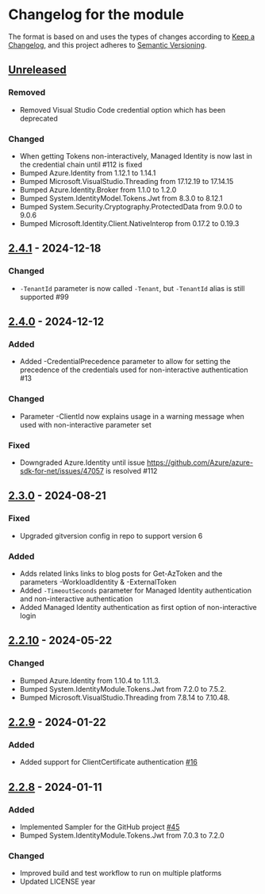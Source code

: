 # Changelog for the module

The format is based on and uses the types of changes according to [Keep a Changelog](https://keepachangelog.com/en/1.0.0/), and this project adheres to [Semantic Versioning](https://semver.org/spec/v2.0.0.html).

## [Unreleased]

### Removed

- Removed Visual Studio Code credential option which has been deprecated

### Changed

- When getting Tokens non-interactively, Managed Identity is now last in the credential chain until #112 is fixed
- Bumped Azure.Identity from 1.12.1 to 1.14.1
- Bumped Microsoft.VisualStudio.Threading from 17.12.19 to 17.14.15
- Bumped Azure.Identity.Broker from 1.1.0 to 1.2.0
- Bumped System.IdentityModel.Tokens.Jwt from 8.3.0 to 8.12.1
- Bumped System.Security.Cryptography.ProtectedData from 9.0.0 to 9.0.6
- Bumped Microsoft.Identity.Client.NativeInterop from 0.17.2 to 0.19.3

## [2.4.1] - 2024-12-18

### Changed

-   `-TenantId` parameter is now called `-Tenant`, but `-TenantId` alias is still supported #99

## [2.4.0] - 2024-12-12

### Added

-   Added -CredentialPrecedence parameter to allow for setting the precedence of the credentials used for non-interactive authentication #13

### Changed

-   Parameter -ClientId now explains usage in a warning message when used with non-interactive parameter set

### Fixed

-   Downgraded Azure.Identity until issue <https://github.com/Azure/azure-sdk-for-net/issues/47057> is resolved #112

## [2.3.0] - 2024-08-21

### Fixed

-   Upgraded gitversion config in repo to support version 6

### Added

-   Adds related links links to blog posts for Get-AzToken and the parameters -WorkloadIdentity & -ExternalToken
-   Added `-TimeoutSeconds` parameter for Managed Identity authentication and non-interactive authentication
-   Added Managed Identity authentication as first option of non-interactive login

## [2.2.10] - 2024-05-22

### Changed

-   Bumped Azure.Identity from 1.10.4 to 1.11.3.
-   Bumped System.IdentityModule.Tokens.Jwt from 7.2.0 to 7.5.2.
-   Bumped Microsoft.VisualStudio.Threading from 7.8.14 to 7.10.48.

## [2.2.9] - 2024-01-22

### Added

-   Added support for ClientCertificate authentication [#16](https://github.com/PalmEmanuel/AzAuth/issues/16)

## [2.2.8] - 2024-01-11

### Added

-   Implemented Sampler for the GitHub project [#45](https://github.com/PalmEmanuel/AzAuth/issues/45)
-   Bumped System.IdentityModule.Tokens.Jwt from 7.0.3 to 7.2.0

### Changed

-   Improved build and test workflow to run on multiple platforms
-   Updated LICENSE year

[Unreleased]: https://github.com/PalmEmanuel/AzAuth/compare/v2.4.1...HEAD

[2.4.1]: https://github.com/PalmEmanuel/AzAuth/compare/v2.4.0...v2.4.1

[2.4.0]: https://github.com/PalmEmanuel/AzAuth/compare/v2.3.0...v2.4.0

[2.3.0]: https://github.com/PalmEmanuel/AzAuth/compare/v2.2.10...v2.3.0

[2.2.10]: https://github.com/PalmEmanuel/AzAuth/compare/v2.2.9...v2.2.10

[2.2.9]: https://github.com/PalmEmanuel/AzAuth/compare/v2.2.8...v2.2.9

[2.2.8]: https://github.com/PalmEmanuel/AzAuth/compare/1371440a317d3b48245636c58caeabea85331e21...v2.2.8
